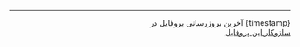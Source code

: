 <hr>
<div align="right">
آخرین بروزرسانی پروفایل در {timestamp}
<br>
<a href="https://parikhaleghi.ir" target="_blank">سازوکار این پروفایل</a>
</div>